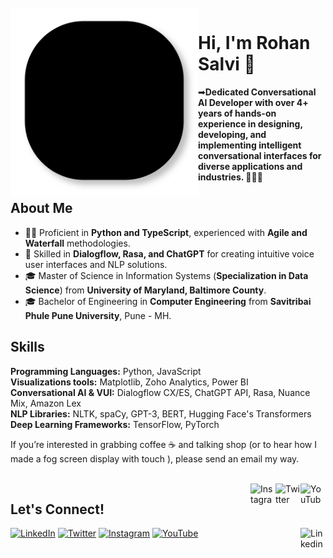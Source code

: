 <br />

<img src="lines.svg" align="left" width="300" />


# Hi, I'm Rohan Salvi 👋

➡**Dedicated Conversational AI Developer with over 4+ years of hands-on experience in designing, developing, and implementing intelligent conversational interfaces for diverse applications and industries. 👨🏻‍💻**

<h2>About Me</h2>
  <ul>
    <li>👨‍💻 Proficient in <strong>Python and TypeScript</strong>, experienced with <strong>Agile and Waterfall</strong> methodologies.</li>
    <li>🤖 Skilled in <strong>Dialogflow, Rasa, and ChatGPT</strong> for creating intuitive voice user interfaces and NLP solutions.</li>
    <li>🎓 Master of Science in Information Systems (<strong>Specialization in Data Science</strong>) from <strong>University of Maryland, Baltimore County</strong>.</li>
    <li>🎓 Bachelor of Engineering in <strong>Computer Engineering</strong> from <strong>Savitribai Phule Pune University</strong>, Pune - MH.</li>
  </ul>
  
  <h2>Skills</h2>
  <p><strong>Programming Languages:</strong> Python, JavaScript <br>
     <strong>Visualizations tools:</strong> Matplotlib, Zoho Analytics, Power BI <br>
     <strong>Conversational AI & VUI:</strong> Dialogflow CX/ES, ChatGPT API, Rasa, Nuance Mix, Amazon Lex <br>
     <strong>NLP Libraries:</strong> NLTK, spaCy, GPT-3, BERT, Hugging Face's Transformers <br>
     <strong>Deep Learning Frameworks:</strong> TensorFlow, PyTorch
  </p>

If you’re interested in grabbing coffee ☕️ and talking shop (or to hear how I made a fog screen display with touch ), please send an email my way.
<br />


<br />

<a href="https://www.youtube.com/channel/UCX8dtHT7owIgg3JzTff1OBg/">
    <img src="https://imgur.com/PMRCsrH.png" align="right" width="40" height="40" alt="YouTube" >
</a>

<a href="https://twitter.com/C4Nuke">
    <img src="https://imgur.com/6UKZXAM.png" align="right" width="40" height="40" alt="Twitter"  >
</a>

<a href="https://www.instagram.com/salvi_rohan_/">
    <img src="https://i.imgur.com/OWdUupI.png" align="right" width="40" height="40" alt="Instagram" >
</a>








  <h2>Let's Connect!</h2>
  <!-- Replace # with your actual Social Media or Contact links -->
  <a href="https://www.linkedin.com/in/rohan-salvi-17483a143/"><img src="https://i.imgur.com/PXyIkWx.png" width="40" height="40" alt="LinkedIn"></a>
  <a href="https://twitter.com/C4Nuke"><img src="https://imgur.com/6UKZXAM.png" width="40" height="40" alt="Twitter"></a>
  <a href="https://www.instagram.com/salvi_rohan_/"><img src="https://i.imgur.com/OWdUupI.png" width="40" height="40" alt="Instagram"></a>
  <a href="https://www.youtube.com/channel/UCX8dtHT7owIgg3JzTff1OBg/"><img src="https://imgur.com/PMRCsrH.png" width="40" height="40" alt="YouTube"></a>
</div>


<a href="https://www.linkedin.com/in/rohan-salvi-17483a143/">
    <img src="https://i.imgur.com/PXyIkWx.png" align="right" width="40" height="40" alt="Linkedin" >
  </a>

